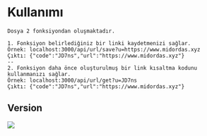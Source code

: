 
<h1>Kullanımı</h2>

```
Dosya 2 fonksiyondan oluşmaktadır.

1. Fonksiyon belirlediğiniz bir linki kaydetmenizi sağlar.
Örnek: localhost:3000/api/url/save?u=https://www.midordas.xyz
Çıktı: {"code":"JD7ns","url":"https://www.midordas.xyz"}
--
2. Fonksiyon daha önce oluşturulmuş bir link kısaltma kodunu kullanmanızı sağlar.
Örnek: localhost:3000/api/url/get?u=JD7ns
Çıktı: {"code":"JD7ns","url":"https://www.midordas.xyz"}

```

<p>
<h2>Version</h2>
<img src="https://img.shields.io/badge/1.0-URL_Shortener_API-98cc04.svg?&style=appveyor">

